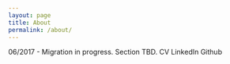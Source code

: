 ```yaml
---
layout: page
title: About
permalink: /about/
---
```


06/2017 - Migration in progress. Section TBD.
CV
LinkedIn
Github

<!-- ### More Information

A place to include any other types of information that you'd like to include about yourself.

### Contact me

[email@domain.com](mailto:email@domain.com) -->
